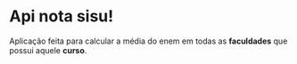 # Api nota sisu!
Aplicação feita para calcular a média do enem em todas as **faculdades** que possui aquele **curso**. 


